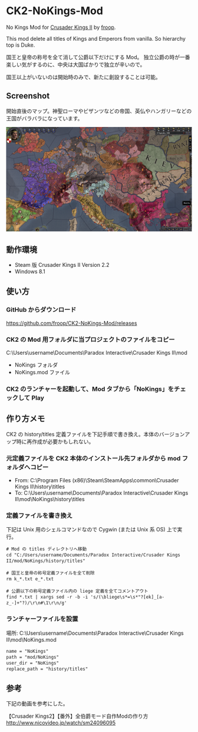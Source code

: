 CK2-NoKings-Mod
===============

No Kings Mod for [Crusader Kings II](https://www.paradoxplaza.com/crusader-kings-2)
by [froop](https://github.com/froop/).

This mod delete all titles of Kings and Emperors from vanilla. So hierarchy top is Duke.

国王と皇帝の称号を全て消して公爵以下だけにする Mod。
独立公爵の時が一番楽しい気がするのに、中央は大国ばかりで独立が辛いので。

国王以上がいないのは開始時のみで、新たに創設することは可能。


Screenshot
----------------------------------------

開始直後のマップ。神聖ローマやビザンツなどの帝国、英仏やハンガリーなどの王国がバラバラになっています。

![Screenshot](ReadmeImage/Screenshot.png)


動作環境
----------------------------------------

* Steam 版 Crusader Kings II Version 2.2
* Windows 8.1


使い方
----------------------------------------

### GitHub からダウンロード

https://github.com/froop/CK2-NoKings-Mod/releases

### CK2 の Mod 用フォルダに当プロジェクトのファイルをコピー

C:\Users\username\Documents\Paradox Interactive\Crusader Kings II\mod

* NoKings フォルダ
* NoKings.mod ファイル

### CK2 のランチャーを起動して、Mod タブから「NoKings」をチェックして Play


作り方メモ
----------------------------------------

CK2 の history/titles 定義ファイルを下記手順で書き換え。本体のバージョンアップ時に再作成が必要かもしれない。

### 元定義ファイルを CK2 本体のインストール先フォルダから mod フォルダへコピー

* From: C:\Program Files (x86)\Steam\SteamApps\common\Crusader Kings II\history\titles
* To: C:\Users\username\Documents\Paradox Interactive\Crusader Kings II\mod\NoKings\history\titles

### 定義ファイルを書き換え
下記は Unix 用のシェルコマンドなので Cygwin (または Unix 系 OS) 上で実行。

```shell-session:
# Mod の titles ディレクトリへ移動
cd "C:/Users/username/Documents/Paradox Interactive/Crusader Kings II/mod/NoKings/history/titles"

# 国王と皇帝の称号定義ファイルを全て削除
rm k_*.txt e_*.txt

# 公爵以下の称号定義ファイル内の liege 定義を全てコメントアウト
find *.txt | xargs sed -r -b -i 's/(\bliege\s*=\s*"?[ek]_[a-z_-]+"?)/\r\n#\1\r\n/g'
```

### ランチャーファイルを設置
場所: C:\Users\username\Documents\Paradox Interactive\Crusader Kings II\mod\NoKings.mod

```text:
name = "NoKings"
path = "mod/NoKings"
user_dir = "NoKings"
replace_path = "history/titles"
```


参考
----------------------------------------
下記の動画を参考にした。

【Crusader Kings2】【番外】全伯爵モード自作Modの作り方  
http://www.nicovideo.jp/watch/sm24096095
